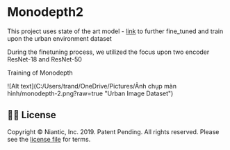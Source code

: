 # Monodepth2

This project uses state of the art model - [link](https://github.com/nianticlabs/monodepth2) to further fine_tuned and train upon the urban environment dataset 

During the finetuning process, we utilized the focus upon two encoder ResNet-18 and ResNet-50

Training of Monodepth

![Alt text](C:/Users/trand/OneDrive/Pictures/Ảnh chụp màn hình/monodepth-2.png?raw=true "Urban Image Dataset")


## 👩‍⚖️ License
Copyright © Niantic, Inc. 2019. Patent Pending.
All rights reserved.
Please see the [license file](LICENSE) for terms.
